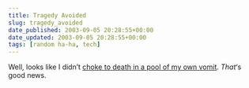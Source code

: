 ```yaml
---
title: Tragedy Avoided
slug: tragedy_avoided
date_published: 2003-09-05 20:28:55+00:00
date_updated: 2003-09-05 20:28:55+00:00
tags: [random ha-ha, tech]
---
```

Well, looks like I didn’t [choke to death in a pool of my own vomit](/index.php?archives/003060.php). *That*‘s good news.
